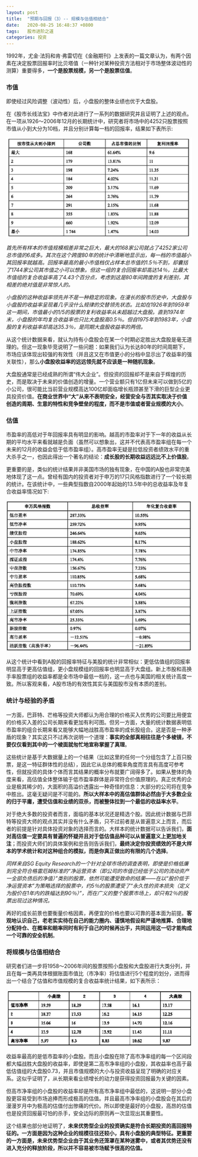 ```yaml
---
layout: post
title:  "预期与回报（3）-- 规模与估值相结合"
date:   2020-08-25 16:48:37 +0800
tags:   股市进阶之道
categories: 投资
---
```


1992年，尤金·法犸和肯·弗雷切在《金融期刊》上发表的一篇文章认为，有两个因素在决定股票回报率时比贝塔值（一种针对某种投资方法相对于市场整体波动性的测算）重要得多，**一个是股票规模，另一个是股票估值**。

### 市值
即使经过风险调整（波动性）后，小盘股的整体业绩也优于大盘股。

在《股市长线法宝》中作者对此进行了一系列的数据研究并且证明了上述的观点。在一项从1926～2006年12月的长期统计中，研究者将市场中的4252只股票按照市值从小到大分为10档，并且分别计算每一档的回报率，结果如下表所示:

![](../pic/00147.jpeg?raw=true)

*首先所有样本的市值规模相差非常之巨大，最大的168家公司就占了4252家公司总市值的6成多。其次在这个跨度80年的统计中清晰地显示出，每一档的市值越小其回报率就越高。回报率最高的最小市值档仅占样本总市值的1.5％不到，却囊括了1744家公司其市值之小可以想象。但这一组的复合回报率却高达14％，比最大市值组的复合收益率高了4.43个百分点，考虑到这是80年间跨度的复利差别，其相差的绝对值是非常惊人的。*

*小盘股的这种收益率领先并不是一种稳定的现象。在漫长的股市历史中，大盘股与小盘股的收益率呈现着几乎没什么规律的交替领先状态。比如在1926年到1959年这一期间，市值最小的1/5的股票的复利收益率从未超越过大盘股。直到1974年末，小盘股的年均复合收益率也只比大盘股高0.5％。但自1975年到1983年，小盘股的复利收益率却高达35.3％，是同期大盘股收益率的两倍。*

从这个统计数据来看，就认为持有小盘股会在某一个时期必定胜出大盘股是毫无道理的。但这一现象毕竞说明了一些问题：如果我们认为长达80年的时间周期下，市场应该体现出较强的有效性（并且这又在市值更小的分档中显示出了收益率的强关联性），那么**小盘股收益率的远远领先就不应该是一种随机现象**。

大盘股通常是已经成熟的所谓“伟大企业”。但投资的回报却不是来自于辉煌的历史，而是取决于未来的价值创造的增量。一个营业额只有1亿但未来可以做到5亿的小公司，很可能比当前营业规模高达100亿却面临增长瓶颈甚至下滑的巨型企业更具投资价值。**在商业世界中“大”从来不表明安全，经营安全与否其实取决于价值创造的周期、生意的特性和竞争壁垒的程度，而不是市值或者营业规模的大小**。

### 估值

市盈率的高低对于年回报率具有明显的影响。越高的市盈率对于下一年的收益从长期的平均水平来看就越是负面（虽然可以想象出，这并不代表高市盈率组在每一个未来的12月的收益会低于低市盈率组）。高市盈率无疑是拉低投资者绩效水平的重大杀手之一，也因此得出一个著名的结论：**成长股的长期收益远远比不上价值股**。

更重要的是，类似的统计结果并非美国市场的独有现象，在中国的A股也非常完美地体现了这一点。曾经有国内的投资者对于申万的17只风格指数进行了一个较长期的统计。在该统计中，一些典型指数自2000年起始的13.5年中的总收益率及年复合收益率情况如下:

![](../pic/00150.jpeg?raw=true)

从这个统计中看到A股的回报率特征与美股的统计非常相似：更低估值组的回报率明显高于更高估值组，更小盘规模组的回报率也明显高于大盘组。新上市股和高换手率股票组的收益率都是全市场中最低一档的，这一点也与美国的相关统计高度一致。所以客观来看，A股市场的有效性其实与美国股市没有本质的差别。

### 统计与经验的矛盾

一方面，巴菲特、芒格等投资大师都认为用合理的价格买入优秀的公司要比用便宜的价格买入差的公司长期来看更加有利可图。但另一方面，大量的统计数据表明低市盈率的组合长期来看又能够大幅地战胜高市盈率的成长股组合。这是否是一种矛盾的现象？其实这只不过再次说明一个道理：**事实的全部真相往往是个多棱镜，不要仅仅看到其中的一个棱面就匆忙地宣称掌握了真理**。

这些统计是基于大数据量上的一个结果（比如这里的任何一个分组包含了上百只股票，是这一特征群体性的总结），因此它从总体的概率角度而言具有高度可参考性，但就投资的具体个体而言其结果的概率分布就要广阔得多了。如果从整体的角度来看，高估值全体整体输于低市盈率群体是非常符合价值原理的。真正优秀的企业是极其稀少的，大面积的高溢价透露出一种奇怪的信息：大部分的公司将在竞争中胜出。这毫无疑问是不可能的。**所以大样本中的高估值群体必然由于大多数企业的归于平庸，遭受估值和业绩的双杀，而被整体拉到一个最低的收益率水平**。

对于绝大多数的投资者而言，面临的基本状况还是精选个股。因此统计数据与巴菲特等投资大师的观点其实并没有什么矛盾，只不过前者是从普遍意义上而言，而后者的前提是针对具体投资对象的选择而言的。大样本的统计数据可以告诉我们，**面对高估值一定要具有普遍的怀疑并且对于低估值品种可以从普遍意义上更加地关注**；而投资大师们的具体案例和忠告则告诉我们，**最终决定你投资绩效的不是大样本的学术统计和对这种组合的模拟，而是你真正做出的有限的几个选择**。

*同样来自SG Equity Research的一个针对全球市场的调查表明，即使是价格低廉到完全符合格雷厄姆标准的“净运营资本（即公司的市值已经低于公司的流动资产一全部负债后的净值）”类别的股票，依然可能遭受致命的结果——在以“股价低于净运营资本”为策略选择的股票中，约5％的股票遭受了“永久性的资本损失（定义为股价在1年内的跌幅达到90％）”，而在广义的整个股票市场上，却只有2％的股票出现过这种情况。*

再好的成长前景也要衡量价格因素，再便宜的价格也要以可靠的基本面为前提。**客观地认识自己，老老实实待在自己的能力圈内、谨慎地假设和严谨地推算、合理地分配持仓、在概率和赔率同时有利于自己的时候再出手，共同运用这一切才能构成一个可靠的安全机制**。


### 将规模与估值相结合

研究者们进一步将1958～2006年间的股票按照小盘股和大盘股进行大类分列，并且在每一类再具体根据账面市值比（市净率）将估值进行5个程度的划分，进而得出一个结合了估值和市值规模的复合收益率统计结果，如下表所示：

![](../pic/00152.jpeg?raw=true)

收益率最高的是低市盈率的小盘股。而且小盘股在除了高市净率组的每一个区间段都大幅战胜大盘股的收益率，即使是第二高市净率组的小盘股，其收益率也高于最低估值组的大盘股0.73，并且市值规模的大小与投资收益呈现了明确的对应关系。这似乎证明了，从长期来看业绩增长的动力是获得投资回报最为关键的因素。

但高市净率组的小盘股的收益率却是所有高市净率组中最低的，这说明一部分小盘股更容易受到市场追捧而形成极高的估值。并且最高市净率组的小盘股会在其后的漫漫岁月中为极高的估值付出惨痛的代价。所以即使是最好的小盘股，高昂的估值也是投资回报最可怕的杀手，安全边际的原则再一次显现出其重要性。

这个结果也部分地证明了，**未来优势型企业的投资确实是符合长期投资的高回报特征的。一方面是因为这种企业的规模往往还较小，具有小盘股的典型特征。更重要的一方面是，未来优势型企业由于其业务还笼罩在某种迷雾中，或者其优势还没有进入充分的释放阶段，所以并不容易被市场赋予很高的估值。**